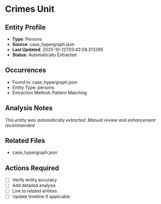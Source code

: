 # Crimes Unit

## Entity Profile
- **Type**: Persons
- **Source**: case_hypergraph.json
- **Last Updated**: 2025-10-12T03:42:08.313295
- **Status**: Automatically Extracted

## Occurrences
- Found in: case_hypergraph.json
- Entity Type: persons
- Extraction Method: Pattern Matching

## Analysis Notes
*This entity was automatically extracted. Manual review and enhancement recommended.*

## Related Files
- case_hypergraph.json

## Actions Required
- [ ] Verify entity accuracy
- [ ] Add detailed analysis
- [ ] Link to related entities
- [ ] Update timeline if applicable
